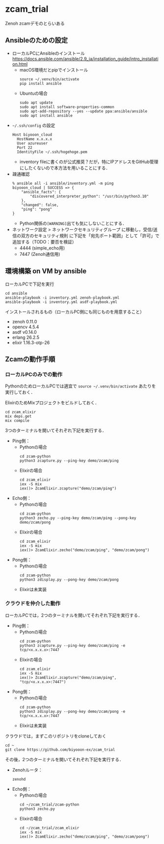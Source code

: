 # zcam_trial

Zenoh zcamデモのとらいある

## Ansibleのための設定

- ローカルPCにAnsibleのインストール https://docs.ansible.com/ansible/2.9_ja/installation_guide/intro_installation.html
  - macOS環境だとpipでインストール
    ```
    source ~/.venv/bin/activate
    pip install ansible
    ```
  - Ubuntuの場合
    ```
    sudo apt update
    sudo apt install software-properties-common
    sudo apt-add-repository --yes --update ppa:ansible/ansible
    sudo apt install ansible
    ```
- `~/.ssh/config` の設定
  ```
  Host biyooon_cloud
    HostName x.x.x.x
    User azureuser
    Port 22
    IdentityFile ~/.ssh/hogehoge.pem
  ```
  - inventory fileに書くのが公式推奨？だが，特にIPアドレスをGitHub管理にしたくないので本方法を用いることにする．
- 疎通確認
  ```
  % ansible all -i ansible/inventory.yml -m ping
  biyooon_cloud | SUCCESS => {
      "ansible_facts": {
          "discovered_interpreter_python": "/usr/bin/python3.10"
      },
      "changed": false,
      "ping": "pong"
  }
  ```
  - Python関係の`[WARNING]`出ても気にしないことにする．
- ネットワーク設定 > ネットワークセキュリティグループ に移動し，受信/送信の双方のセキュリティ規則 に下記を「宛先ポート範囲」として「許可」で追加する（TODO：要否を検証） 
  - 4444 (simple_echo用)
  - 7447 (Zenoh通信用)

## 環境構築 on VM by ansible

ローカルPCで下記を実行

```
cd ansible
ansible-playbook -i inventory.yml zenoh-playbook.yml
ansible-playbook -i inventory.yml asdf-playbook.yml
```

インストールされるもの（ローカルPC側にも同じものを用意すること）

- zenoh 0.11.0
- opencv 4.5.4
- asdf v0.14.0
- erlang 26.2.5
- elixir 1.16.3-otp-26

## Zcamの動作手順

### ローカルPCのみでの動作

PythonのためローカルPCでは適宜で `source ~/.venv/bin/activate` あたりを実行しておく．

ElixirのためMixプロジェクトをビルドしておく．
```
cd zcam_elixir
mix deps.get
mix compile
```

3つのターミナルを開いてそれぞれ下記を実行する．

- Ping側：
  - Pythonの場合
    ```
    cd zcam-python
    python3 zcapture.py --ping-key demo/zcam/ping
    ```
  - Elixirの場合
    ```
    cd zcam_elixir
    iex -S mix
    iex()> ZcamElixir.zcapture("demo/zcam/ping")
    ```
- Echo側：
  - Pythonの場合
    ```
    cd zcam-python
    python3 zecho.py --ping-key demo/zcam/ping --pong-key demo/zcam/pong
    ```
  - Elixirの場合
    ```
    cd zcam_elixir
    iex -S mix
    iex()> ZcamElixir.zecho("demo/zcam/ping", "demo/zcam/pong")
    ```
- Pong側：
  - Pythonの場合
    ```
    cd zcam-python
    python3 zdisplay.py --pong-key demo/zcam/pong
    ```
  - Elixirは未実装

### クラウドを仲介した動作

ローカルPCでは，2つのターミナルを開いてそれぞれ下記を実行する．

- Ping側：
  - Pythonの場合
    ```
    cd zcam-python
    python3 zcapture.py --ping-key demo/zcam/ping -e tcp/<x.x.x.x>:7447
    ```
  - Elixirの場合
    ```
    cd zcam_elixir
    iex -S mix
    iex()> ZcamElixir.zcapture("demo/zcam/ping", "tcp/<x.x.x.x>:7447")
    ```
- Pong側：
  - Pythonの場合
    ```
    cd zcam-python
    python3 zdisplay.py --pong-key demo/zcam/pong -e tcp/<x.x.x.x>:7447
    ```
  - Elixirは未実装

クラウドでは，まずこのリポジトリをcloneしておく

```
cd ~
git clone https://github.com/biyooon-ex/zcam_trial
```

その後，2つのターミナルを開いてそれぞれ下記を実行する．

- Zenohルータ：
  ```
  zenohd
  ```
- Echo側：
  - Pythonの場合
    ```
    cd ~/zcam_trial/zcam-python
    python3 zecho.py
    ```
  - Elixirの場合
    ```
    cd ~/zcam_trial/zcam_elixir
    iex -S mix
    iex()> ZcamElixir.zecho("demo/zcam/ping", "demo/zcam/pong")
    ```
